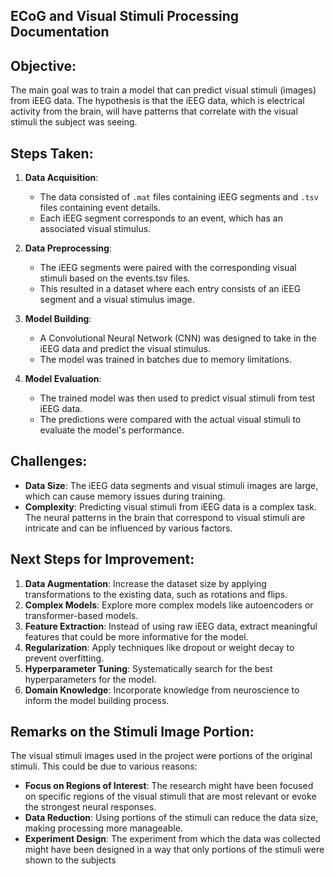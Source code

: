 
ECoG and Visual Stimuli Processing Documentation
------------------------------------------------

Objective:
-----------
The main goal was to train a model that can predict visual stimuli (images) from iEEG data. The hypothesis is that the iEEG data, which is electrical activity from the brain, will have patterns that correlate with the visual stimuli the subject was seeing.

Steps Taken:
-------------
1. **Data Acquisition**:
    - The data consisted of `.mat` files containing iEEG segments and `.tsv` files containing event details.
    - Each iEEG segment corresponds to an event, which has an associated visual stimulus.

2. **Data Preprocessing**:
    - The iEEG segments were paired with the corresponding visual stimuli based on the events.tsv files.
    - This resulted in a dataset where each entry consists of an iEEG segment and a visual stimulus image.

3. **Model Building**:
    - A Convolutional Neural Network (CNN) was designed to take in the iEEG data and predict the visual stimulus.
    - The model was trained in batches due to memory limitations.

4. **Model Evaluation**:
    - The trained model was then used to predict visual stimuli from test iEEG data.
    - The predictions were compared with the actual visual stimuli to evaluate the model's performance.

Challenges:
------------
- **Data Size**: The iEEG data segments and visual stimuli images are large, which can cause memory issues during training.
- **Complexity**: Predicting visual stimuli from iEEG data is a complex task. The neural patterns in the brain that correspond to visual stimuli are intricate and can be influenced by various factors.

Next Steps for Improvement:
----------------------------
1. **Data Augmentation**: Increase the dataset size by applying transformations to the existing data, such as rotations and flips.
2. **Complex Models**: Explore more complex models like autoencoders or transformer-based models.
3. **Feature Extraction**: Instead of using raw iEEG data, extract meaningful features that could be more informative for the model.
4. **Regularization**: Apply techniques like dropout or weight decay to prevent overfitting.
5. **Hyperparameter Tuning**: Systematically search for the best hyperparameters for the model.
6. **Domain Knowledge**: Incorporate knowledge from neuroscience to inform the model building process.

Remarks on the Stimuli Image Portion:
--------------------------------------
The visual stimuli images used in the project were portions of the original stimuli. This could be due to various reasons:
- **Focus on Regions of Interest**: The research might have been focused on specific regions of the visual stimuli that are most relevant or evoke the strongest neural responses.
- **Data Reduction**: Using portions of the stimuli can reduce the data size, making processing more manageable.
- **Experiment Design**: The experiment from which the data was collected might have been designed in a way that only portions of the stimuli were shown to the subjects

